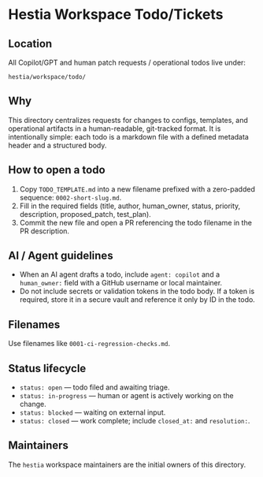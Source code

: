 Hestia Workspace Todo/Tickets
=========================

Location
--------
All Copilot/GPT and human patch requests / operational todos live under:

`hestia/workspace/todo/`

Why
---
This directory centralizes requests for changes to configs, templates, and operational artifacts in a human-readable, git-tracked format. It is intentionally simple: each todo is a markdown file with a defined metadata header and a structured body.

How to open a todo
--------------------
1. Copy `TODO_TEMPLATE.md` into a new filename prefixed with a zero-padded sequence: `0002-short-slug.md`.
2. Fill in the required fields (title, author, human_owner, status, priority, description, proposed_patch, test_plan).
3. Commit the new file and open a PR referencing the todo filename in the PR description.

AI / Agent guidelines
---------------------
- When an AI agent drafts a todo, include `agent: copilot` and a `human_owner:` field with a GitHub username or local maintainer.
- Do not include secrets or validation tokens in the todo body. If a token is required, store it in a secure vault and reference it only by ID in the todo.

Filenames
---------
Use filenames like `0001-ci-regression-checks.md`.

Status lifecycle
----------------
- `status: open` — todo filed and awaiting triage.
- `status: in-progress` — human or agent is actively working on the change.
- `status: blocked` — waiting on external input.
- `status: closed` — work complete; include `closed_at:` and `resolution:`.

Maintainers
-----------
The `hestia` workspace maintainers are the initial owners of this directory. 

